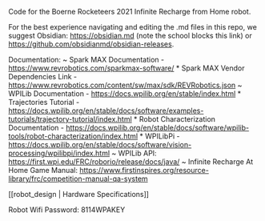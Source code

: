 Code for the Boerne Rocketeers 2021 Infinite Recharge from Home robot.

For the best experience navigating and editing the .md files in this repo, we suggest Obsidian: https://obsidian.md (note the school blocks this link) or https://github.com/obsidianmd/obsidian-releases.

Documentation:
	~ Spark MAX Documentation - https://www.revrobotics.com/sparkmax-software/
		* Spark MAX Vendor Dependencies Link - https://www.revrobotics.com/content/sw/max/sdk/REVRobotics.json
	~ WPILib Documentation - https://docs.wpilib.org/en/stable/index.html
		* Trajectories Tutorial - https://docs.wpilib.org/en/stable/docs/software/examples-tutorials/trajectory-tutorial/index.html
		* Robot Characterization Documentation - https://docs.wpilib.org/en/stable/docs/software/wpilib-tools/robot-characterization/index.html
		* WPILibPi - https://docs.wpilib.org/en/stable/docs/software/vision-processing/wpilibpi/index.html
	~ WPILib API: https://first.wpi.edu/FRC/roborio/release/docs/java/
	~ Infinite Recharge At Home Game Manual: https://www.firstinspires.org/resource-library/frc/competition-manual-qa-system
		
[[robot_design | Hardware Specifications]]

Robot Wifi Password: 8114WPAKEY